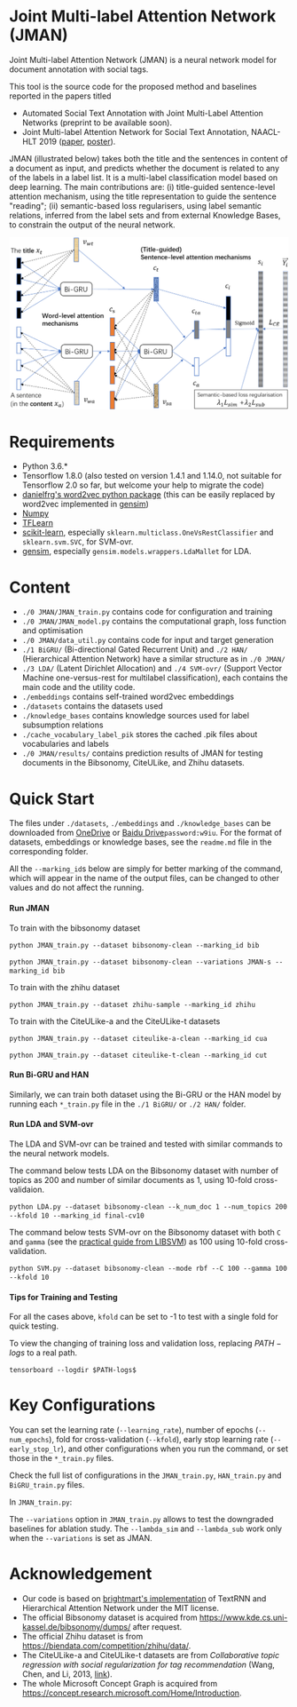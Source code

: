 # Joint Multi-label Attention Network (JMAN)
Joint Multi-label Attention Network (JMAN) is a neural network model for document annotation with social tags.

This tool is the source code for the proposed method and baselines reported in the papers titled
* Automated Social Text Annotation with Joint Multi-Label Attention Networks (preprint to be available soon).
* Joint Multi-label Attention Network for Social Text Annotation, NAACL-HLT 2019 ([paper](https://www.aclweb.org/anthology/N19-1136), [poster](http://cgi.csc.liv.ac.uk/~hang/ppt/naacl2019_poster_HD.pdf)).

JMAN (illustrated below) takes both the title and the sentences in content of a document as input, and predicts whether the document is related to any of the labels in a label list. It is a multi-label classification model based on deep learning. The main contributions are: (i) title-guided sentence-level attention mechanism, using the title representation to guide the sentence "reading"; (ii) semantic-based loss regularisers, using label semantic relations, inferred from the label sets and from external Knowledge Bases, to constrain the output of the neural network.

<p align="center">
    <img src="https://github.com/acadTags/Automated-Social-Annotation/blob/master/0%20JMAN/model-figure/jman-final.PNG" width="700" title="The Joint Multi-label Attention Network (JMAN)">
</p>

# Requirements
* Python 3.6.*
* Tensorflow 1.8.0 (also tested on version 1.4.1 and 1.14.0, not suitable for Tensorflow 2.0 so far, but welcome your help to migrate the code)
* [danielfrg's word2vec python package](https://github.com/danielfrg/word2vec) (this can be easily replaced by word2vec implemented in [gensim](https://radimrehurek.com/gensim/))
* [Numpy](http://www.numpy.org/)
* [TFLearn](http://tflearn.org/)
* [scikit-learn](http://scikit-learn.github.io/stable), especially ```sklearn.multiclass.OneVsRestClassifier``` and ```sklearn.svm.SVC```, for SVM-ovr.
* [gensim](https://radimrehurek.com/gensim/), especially ```gensim.models.wrappers.LdaMallet``` for LDA.

# Content
* ```./0 JMAN/JMAN_train.py``` contains code for configuration and training
* ```./0 JMAN/JMAN_model.py``` contains the computational graph, loss function and optimisation
* ```./0 JMAN/data_util.py``` contains code for input and target generation
* ```./1 BiGRU/``` (Bi-directional Gated Recurrent Unit) and ```./2 HAN/``` (Hierarchical Attention Network) have a similar structure as in ```./0 JMAN/```
* ```./3 LDA/``` (Latent Dirichlet Allocation) and ```./4 SVM-ovr/``` (Support Vector Machine one-versus-rest for multilabel classification), each contains the main code and the utility code.
* ```./embeddings``` contains self-trained word2vec embeddings
* ```./datasets``` contains the datasets used
* ```./knowledge_bases``` contains knowledge sources used for label subsumption relations
* ```./cache_vocabulary_label_pik``` stores the cached .pik files about vocabularies and labels
* ```./0 JMAN/results/``` contains prediction results of JMAN for testing documents in the Bibsonomy, CiteULike, and Zhihu datasets.

# Quick Start
The files under ```./datasets```, ```./embeddings``` and ```./knowledge_bases``` can be downloaded from [OneDrive](https://1drv.ms/f/s!AlvsB_ZEXPkijqsFvM0iDt-AYi6iEg) or [Baidu Drive](https://pan.baidu.com/s/1-geSqJvwfWh5NZYXsWZEcA)```password:w9iu```. For the format of datasets, embeddings or knowledge bases, see the ```readme.md``` file in the corresponding folder. 

All the ```--marking_id```s below are simply for better marking of the command, which will appear in the name of the output files, can be changed to other values and do not affect the running.

#### Run JMAN
To train with the bibsonomy dataset
```
python JMAN_train.py --dataset bibsonomy-clean --marking_id bib
```
```
python JMAN_train.py --dataset bibsonomy-clean --variations JMAN-s --marking_id bib
```

To train with the zhihu dataset
```
python JMAN_train.py --dataset zhihu-sample --marking_id zhihu
```

To train with the CiteULike-a and the CiteULike-t datasets
```
python JMAN_train.py --dataset citeulike-a-clean --marking_id cua
```
```
python JMAN_train.py --dataset citeulike-t-clean --marking_id cut
```

#### Run Bi-GRU and HAN
Similarly, we can train both dataset using the Bi-GRU or the HAN model by running each ```*_train.py``` file in the ```./1 BiGRU/``` or ```./2 HAN/``` folder.

#### Run LDA and SVM-ovr
The LDA and SVM-ovr can be trained and tested with similar commands to the neural network models. 

The command below tests LDA on the Bibsonomy dataset with number of topics as 200 and number of similar documents as 1, using 10-fold cross-validaion.
```
python LDA.py --dataset bibsonomy-clean --k_num_doc 1 --num_topics 200 --kfold 10 --marking_id final-cv10
```

The command below tests SVM-ovr on the Bibsonomy dataset with both ```C``` and ```gamma``` (see the [practical guide from LIBSVM](https://www.csie.ntu.edu.tw/~cjlin/papers/guide/guide.pdf)) as 100 using 10-fold cross-validation.
```
python SVM.py --dataset bibsonomy-clean --mode rbf --C 100 --gamma 100 --kfold 10
```

#### Tips for Training and Testing
For all the cases above, ```kfold``` can be set to -1 to test with a single fold for quick testing.

To view the changing of training loss and validation loss, replacing $PATH-logs$ to a real path.
```
tensorboard --logdir $PATH-logs$
```

# Key Configurations
You can set the learning rate (```--learning_rate```), number of epochs (```--num_epochs```), fold for cross-validation (```--kfold```), early stop learning rate (```--early_stop_lr```), and other configurations when you run the command, or set those in the ```*_train.py``` files.

Check the full list of configurations in the ```JMAN_train.py```, ```HAN_train.py``` and ```BiGRU_train.py``` files.

In ```JMAN_train.py```:

The ```--variations``` option in ```JMAN_train.py``` allows to test the downgraded baselines for ablation study.
The ```--lambda_sim``` and ```--lambda_sub``` work only when the ```--variations``` is set as JMAN.

# Acknowledgement
* Our code is based on [brightmart's implementation](https://github.com/brightmart/text_classification) of TextRNN and Hierarchical Attention Network under the MIT license.
* The official Bibsonomy dataset is acquired from https://www.kde.cs.uni-kassel.de/bibsonomy/dumps/ after request.
* The official Zhihu dataset is from https://biendata.com/competition/zhihu/data/.
* The CiteULike-a and CiteULike-t datasets are from *Collaborative topic regression with social regularization for tag recommendation* (Wang, Chen, and Li, 2013, [link](https://sites.cs.ucsb.edu/~binyichen/IJCAI13-400.pdf)).
* The whole Microsoft Concept Graph is acquired from https://concept.research.microsoft.com/Home/Introduction.
